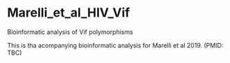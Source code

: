 # Marelli_et_al_HIV_Vif

Bioinformatic analysis of Vif polymorphisms

This is tha acompanying bioinformatic analysis for Marelli et al 2019. (PMID: TBC)
